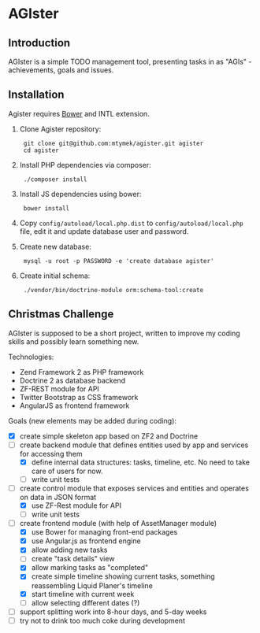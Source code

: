 AGIster
=======

Introduction
------------

AGIster is a simple TODO management tool, presenting tasks in as "AGIs" - achievements, goals and issues.

Installation
------------

Agister requires [Bower](http://bower.io/) and INTL extension.

1. Clone Agister repository:

        git clone git@github.com:mtymek/agister.git agister
        cd agister

2. Install PHP dependencies via composer:

        ./composer install

3. Install JS dependencies using bower:

        bower install

5. Copy `config/autoload/local.php.dist` to `config/autoload/local.php` file, edit it and update database
 user and password.

4. Create new database:

        mysql -u root -p PASSWORD -e 'create database agister'

5. Create initial schema:

        ./vendor/bin/doctrine-module orm:schema-tool:create


Christmas Challenge
-------------------

AGIster is supposed to be a short project, written to improve my coding skills and possibly learn something new.

Technologies:

* Zend Framework 2 as PHP framework
* Doctrine 2 as database backend
* ZF-REST module for API
* Twitter Bootstrap as CSS framework
* AngularJS as frontend framework

Goals (new elements may be added during coding):

- [X] create simple skeleton app based on ZF2 and Doctrine
- [ ] create backend module that defines entities used by app and services for accessing them
    - [X] define internal data structures: tasks, timeline, etc. No need to take care of users for now.
    - [ ] write unit tests
- [ ] create control module that exposes services and entities and operates on data in JSON format
    - [X] use ZF-Rest module for API
    - [ ] write unit tests
- [ ] create frontend module (with help of AssetManager module)
    - [X] use Bower for managing front-end packages
    - [X] use Angular.js as frontend engine
    - [X] allow adding new tasks
    - [ ] create "task details" view
    - [X] allow marking tasks as "completed"
    - [X] create simple timeline showing current tasks, something reassembling Liquid Planer's timeline
    - [X] start timeline with current week
    - [ ] allow selecting different dates (?)
- [ ] support splitting work into 8-hour days, and 5-day weeks
- [ ] try not to drink too much coke during development